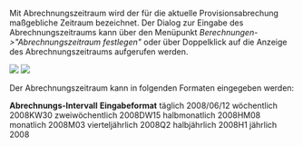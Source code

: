 Mit Abrechnungszeitraum wird der für die aktuelle Provisionsabrechung maßgebliche Zeitraum bezeichnet. Der Dialog zur Eingabe des
Abrechnungszeitraums kann über den Menüpunkt _Berechnungen-&gt;"Abrechnungszeitraum festlegen"_ oder über Doppelklick auf die
Anzeige des Abrechnungszeitraums aufgerufen werden.

![](http://xpecto.github.io/docs/img/img093.png)
![](http://xpecto.github.io/docs/img/img095.png)

Der Abrechnungszeitraum kann in folgenden Formaten eingegeben werden:

**Abrechnungs-Intervall**
**Eingabeformat**
täglich
2008/06/12
wöchentlich
2008KW30
zweiwöchentlich
2008DW15
halbmonatlich
2008HM08
monatlich
2008M03
vierteljährlich
2008Q2
halbjährlich
2008H1
jährlich
2008
